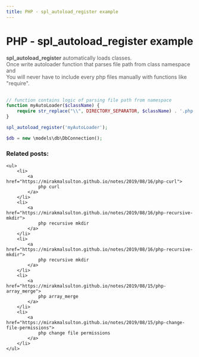 ```yaml
---
title: PHP - spl_autoload_register example
---
```


<h1 class="header">PHP - spl_autoload_register example</h1>

<div style="color:#555;margin-bottom:30px;">
    <b>spl_autoload_register</b> automatically loads classes.<br>
    Once write autoloader function that parses file path from class namespace and<br>
    You will never have to include every php files manually with functions like "require".
</div>


```php
// function contains logic of parsing file path from namespace
function myAutoLoader($className) {
    require str_replace("\\", DIRECTORY_SEPARATOR, $className) . '.php';
}

spl_autoload_register('myAutoLoader');

$db = new \models\db\DbConnection();
```


<div class="related_posts_block">
    <h3>Related posts:</h3>

    <ul>
        <li>
            <a href="https://mirakmalsulton.github.io/notes/2019/08/16/php-curl">
                php curl
            </a>
        </li>
        <li>
            <a href="https://mirakmalsulton.github.io/notes/2019/08/16/php-recursive-mkdir">
                php recursive mkdir
            </a>
        </li>
        <li>
            <a href="https://mirakmalsulton.github.io/notes/2019/08/16/php-recursive-mkdir">
                php recursive mkdir
            </a>
        </li>
		<li>
            <a href="https://mirakmalsulton.github.io/notes/2019/08/15/php-array_merge">
                php array_merge
            </a>
        </li>
		<li>
            <a href="https://mirakmalsulton.github.io/notes/2019/08/15/php-change-file-permissions">
                php change file permissions
            </a>
        </li>
    </ul>
</div>